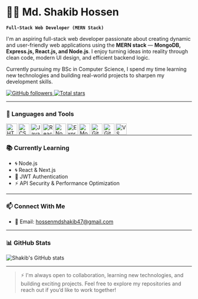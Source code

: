 # 🧑‍💻 Md. Shakib Hossen

**`Full-Stack Web Developer (MERN Stack)`**

I'm an aspiring full-stack web developer passionate about creating dynamic and user-friendly web applications using the **MERN stack** — **MongoDB, Express.js, React.js, and Node.js**. I enjoy turning ideas into reality through clean code, modern UI design, and efficient backend logic.

Currently pursuing my BSc in Computer Science, I spend my time learning new technologies and building real-world projects to sharpen my development skills.

<p align="left">
  <a href="https://github.com/shakibhossen?tab=followers">
    <img alt="GitHub followers" src="https://custom-icon-badges.demolab.com/github/followers/shakibhossen?color=236ad3&labelColor=1155ba&style=for-the-badge&logo=person-add&label=Follow&logoColor=white" />
  </a>
  <a href="https://github.com/Shakib-56?tab=repositories&sort=stargazers">
    <img alt="Total stars" src="https://custom-icon-badges.demolab.com/github/stars/shakibhossen?color=55960c&style=for-the-badge&labelColor=488207&logo=star" />
  </a>
</p>

---

### 🧰 Languages and Tools

<img align="left" alt="HTML" width="30px" src="https://cdn.jsdelivr.net/gh/devicons/devicon/icons/html5/html5-plain.svg" />
<img align="left" alt="CSS" width="30px" src="https://cdn.jsdelivr.net/gh/devicons/devicon/icons/css3/css3-plain.svg" />
<img align="left" alt="JavaScript" width="30px" src="https://cdn.jsdelivr.net/gh/devicons/devicon/icons/javascript/javascript-plain.svg" />
<img align="left" alt="React" width="30px" src="https://cdn.jsdelivr.net/gh/devicons/devicon/icons/react/react-original.svg" />
<img align="left" alt="NodeJS" width="30px" src="https://cdn.jsdelivr.net/gh/devicons/devicon/icons/nodejs/nodejs-original.svg" />
<img align="left" alt="Express" width="30px" src="https://cdn.jsdelivr.net/gh/devicons/devicon/icons/express/express-original.svg" />
<img align="left" alt="MongoDB" width="30px" src="https://cdn.jsdelivr.net/gh/devicons/devicon/icons/mongodb/mongodb-original.svg" />
<img align="left" alt="Git" width="30px" src="https://cdn.jsdelivr.net/gh/devicons/devicon/icons/git/git-original.svg" />
<img align="left" alt="GitHub" width="30px" src="https://cdn.jsdelivr.net/gh/devicons/devicon/icons/github/github-original.svg" />
<img align="left" alt="VS Code" width="30px" src="https://cdn.jsdelivr.net/gh/devicons/devicon/icons/vscode/vscode-original.svg" />
<br />

---

### 📚 Currently Learning
- 🌀 Node.js
- 🌀 React & Next.js
- 🔐 JWT Authentication
- ⚡ API Security & Performance Optimization

---

### 📫 Connect With Me

- 📧 Email: hossenmdshakib47@gmail.com

---

### 📊 GitHub Stats

![Shakib's GitHub stats](https://github-readme-stats.vercel.app/api?username=Shakib-56&show_icons=true&theme=tokyonight)

---

> ⚡ I'm always open to collaboration, learning new technologies, and building exciting projects. Feel free to explore my repositories and reach out if you’d like to work together!
